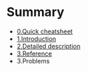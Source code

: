 # Summary

* [0.Quick cheatsheet](README.md)
* [1.Introduction](1_Introduction.md)
* [2.Detailed description](2_detailed_description.md)
* [3.Reference](3_reference.md)
* 3.Problems

